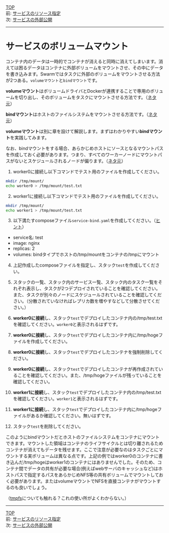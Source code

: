[TOP](../README.md)   
前: [サービスのリソース指定](./swarm-service-resouces.md)  
次: [サービスの外部公開](./swarm-service-expose.md)  

---

# サービスのボリュームマウント

コンテナ内のデータは一時的でコンテナが消えると同時に消えてしまいます。消えては困るデータはコンテナに外部ボリュームをマウントさせ、その中にデータを書き込みます。Swarmではタスクに外部のボリュームをマウントさせる方法が2つある。`volumeマウント`と`bindマウント`です。

**volumeマウント**はボリュームドライバとDockerが連携することで専用のボリュームを切り出し、そのボリュームをタスクにマウントさせる方法です。（[ネタ元](https://docs.docker.com/storage/volumes/)）

**bindマウント**はホストのファイルシステムをマウントさせる方法です。（[ネタ元](https://docs.docker.com/storage/bind-mounts/)）

**volumeマウント**は別に章を設けて解説します。まずはわかりやすい**bindマウント**を実践してみます。

なお、bindマウントをする場合、あらかじめホストにソースとなるマウントパスを作成しておく必要があります。つまり、すべてのワーカーノードにマウントパスがないとスケジュールされるノードが偏ります。（[ネタ元](https://docs.docker.com/engine/swarm/services/#bind-mounts)）

1. worker0に接続し以下コマンドでテスト用のファイルを作成してください。

``` sh
mkdir /tmp/mount/
echo worker0 > /tmp/mount/test.txt
```

2. worker1に接続し以下コマンドでテスト用のファイルを作成してください。

``` sh
mkdir /tmp/mount/
echo worker1 > /tmp/mount/test.txt
```

3. 以下満たすcomposeファイル`service-bind.yaml`を作成してください。（[ヒント](https://docs.docker.com/compose/compose-file/compose-file-v3/#volumes)）

- service名: test
- image: nginx
- replicas: 2
- volumes: bindタイプでホストの/tmp/mountをコンテナの/tmpにマウント

4. 上記作成したcomposeファイルを指定し、スタック`test`を作成してください。

5. スタックの一覧、スタック内のサービス一覧、スタック内のタスク一覧をそれぞれ表示し、タスクが2つデプロイされていることを確認してください。また、タスクが別々のノードにスケジュールされていることを確認してください。（分散されていなければレプリカ数を増やすなどして分散させてください。）

6. **worker0に接続**し、スタック`test`でデプロイしたコンテナ内の/tmp/test.txtを確認してください。`worker0`と表示されるはずです。

7. **worker0に接続**し、スタック`test`でデプロイしたコンテナ内に/tmp/hogeファイルを作成してください。

8. **worker0に接続**し、スタック`test`でデプロイしたコンテナを強制削除してください。

9. **worker0に接続**し、スタック`test`でデプロイしたコンテナが再作成されていることを確認してください。また、/tmp/hogeファイルが残っていることを確認してください。

10. **worker1に接続**し、スタック`test`でデプロイしたコンテナ内の/tmp/test.txtを確認してください。`worker1`と表示されるはずです。

11. **worker1に接続**し、スタック`test`でデプロイしたコンテナ内に/tmp/hogeファイルがあるか確認してください。無いはずです。

12. スタック`test`を削除してください。

このようにbindマウントだとホストのファイルシステムをコンテナにマウントできます。マウントした領域はコンテナのライフサイクルとは切り離されるためコンテナが消えてもデータを残せます。ここで注意が必要なのはタスクごとにマウントする実ボリュームは異なる点です。上記の例ではworker0のコンテナに書き込んだ/tmp/hogeはworker1のコンテナにはありませんでした。そのため、コンテナ間でデータの共有が必要な場合(例えばwebサーバのキャッシュなど)はホストパスで指定するパスをあらかじめNFS等の共有ボリュームでマウントしておく必要があります。またはvolumeマウントでNFSを直接コンテナがマウントするのも良いでしょう。

（[tmpfs](https://docs.docker.com/storage/tmpfs/)についても触れる？これの使い所がよくわからない。）

---

[TOP](../README.md)   
前: [サービスのリソース指定](./swarm-service-resouces.md)  
次: [サービスの外部公開](./swarm-service-expose.md)  